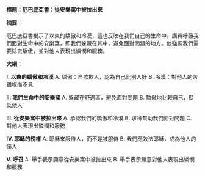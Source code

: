 **標題：厄巴底亞書：從安樂窩中被拉出來**

**摘要：**

厄巴底亞書揭示了以東的驕傲和冷漠，這也反映在我們自己的生命中。講員呼籲我們面對生命中的安樂窩，即我們躲藏在其中，避免面對問題的地方。他強調我們需要除去驕傲，並對他人表現出憐憫和服務。

**大綱：**

**I. 以東的驕傲和冷漠**
    A. 驕傲：自欺欺人，認為自己比別人好
    B. 冷漠：對他人的苦難視而不見

**II. 我們生命中的安樂窩**
    A. 躲藏在舒適區，避免面對問題
    B. 驕傲地比較自己，貶低他人

**III. 從安樂窩中被拉出來**
    A. 承認我們的驕傲和冷漠
    B. 求神幫助我們面對問題
    C. 對他人表現出憐憫和服務

**IV. 耶穌的榜樣**
    A. 耶穌來服侍人，而不是被服侍
    B. 我們應效法耶穌，成為他人的僕人

**V. 呼召**
    A. 舉手表示願意從安樂窩中被拉出來
    B. 舉手表示願意對他人表現出憐憫和服務